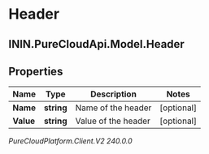 # Header

## ININ.PureCloudApi.Model.Header

## Properties

|Name | Type | Description | Notes|
|------------ | ------------- | ------------- | -------------|
| **Name** | **string** | Name of the header | [optional] |
| **Value** | **string** | Value of the header | [optional] |



_PureCloudPlatform.Client.V2 240.0.0_
